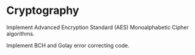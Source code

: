# Cryptography

Implement Advanced Encryption Standard (AES) Monoalphabetic Cipher algorithms.

Implement BCH and Golay error correcting code.
